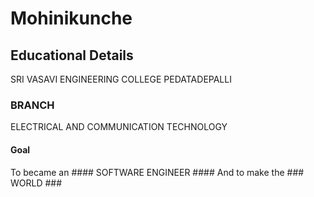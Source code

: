 # Mohinikunche #
## Educational Details ##
SRI VASAVI ENGINEERING COLLEGE
PEDATADEPALLI
### BRANCH ###
ELECTRICAL AND COMMUNICATION TECHNOLOGY 
#### Goal ####
To became an #### SOFTWARE ENGINEER #### And to make the ### WORLD ###

